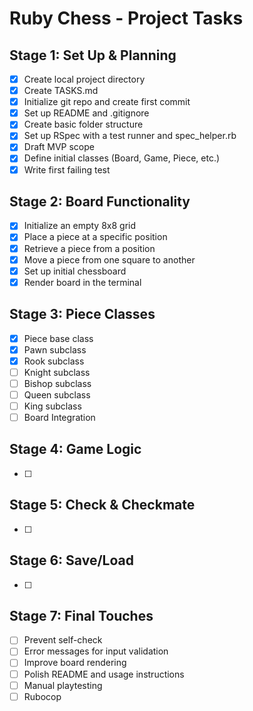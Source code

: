 # Ruby Chess - Project Tasks

## Stage 1: Set Up & Planning
- [x] Create local project directory
- [x] Create TASKS.md
- [x] Initialize git repo and create first commit
- [x] Set up README and .gitignore
- [x] Create basic folder structure
- [x] Set up RSpec with a test runner and spec_helper.rb
- [x] Draft MVP scope
- [x] Define initial classes (Board, Game, Piece, etc.)
- [x] Write first failing test

## Stage 2: Board Functionality
- [x] Initialize an empty 8x8 grid
- [x] Place a piece at a specific position
- [x] Retrieve a piece from a position
- [x] Move a piece from one square to another
- [x] Set up initial chessboard
- [x] Render board in the terminal

## Stage 3: Piece Classes
- [x] Piece base class
- [x] Pawn subclass
- [x] Rook subclass
- [ ] Knight subclass
- [ ] Bishop subclass
- [ ] Queen subclass
- [ ] King subclass
- [ ] Board Integration

## Stage 4: Game Logic
- [ ]

## Stage 5: Check & Checkmate
- [ ]

## Stage 6: Save/Load
- [ ]

## Stage 7: Final Touches
- [ ] Prevent self-check
- [ ] Error messages for input validation
- [ ] Improve board rendering
- [ ] Polish README and usage instructions
- [ ] Manual playtesting
- [ ] Rubocop